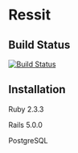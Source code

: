 # Ressit

## Build Status

[![Build Status](https://travis-ci.com/coxjc/keystore.io.svg?token=1wy1Xm8AcSUXFqeb3yaP&branch=master)](https://travis-ci.com/coxjc/keystore.io)

## Installation

Ruby 2.3.3

Rails 5.0.0

PostgreSQL 